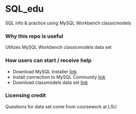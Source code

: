 # SQL_edu
SQL info & practice using MySQL Workbench classicmodels

### Why this repo is useful
Utilizes MySQL Workbench classicmodels data set

### How users can start / receive help
- Download MySQL Installer [link](https://dev.mysql.com/downloads/installer/)
- Install connection to MySQL Community [link](https://dev.mysql.com/downloads/mysql/)
- Download classmodels data set [link](https://www.mysqltutorial.org/mysql-sample-database.aspx)

### Licensing credit
Questions for data set come from coursework at LSU
